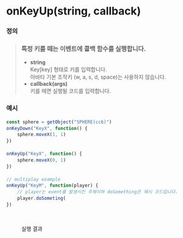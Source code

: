 # onKeyUp(string, callback)

### 정의

> ### 특정 키를 떼는 이벤트에 콜백 함수를 실행합니다.
>
> * **string**\
>   Key\[key] 형태로 키를 입력합니다.\
>   아바타 기본 조작키 (w, a, s, d, space)는 사용하지 않습니다.
> * **callback(args)**\
>   키를 떼면 실행될 코드를 입력합니다.



### 예시

```javascript
const sphere = getObject("SPHERE(cc6)")
onKeyDown("KeyX", function() {
    sphere.moveX(1, 1)
})

onKeyUp("KeyX", function() {
    sphere.moveX(0, 1)
})

// multiplay example
onKeyUp("KeyM", function(player) {
    // player는 event를 발생시킨 주체이며 doSomething은 예시 코드입니다.
    player.doSometing(
})
```

<figure><img src="../../../.gitbook/assets/화면_기록_2022-12-14_오후_10_04_47_AdobeExpress.gif" alt=""><figcaption><p>실행 결과</p></figcaption></figure>
